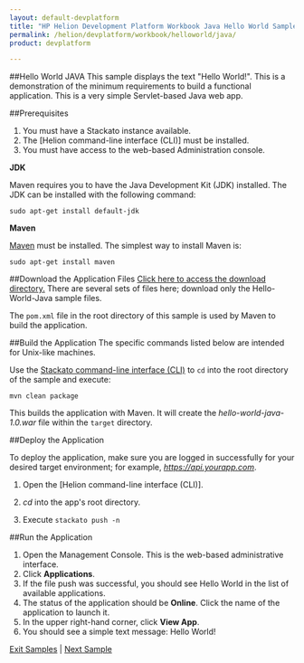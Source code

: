 ```yaml
---
layout: default-devplatform
title: "HP Helion Development Platform Workbook Java Hello World Sample"
permalink: /helion/devplatform/workbook/helloworld/java/
product: devplatform

---
```

##Hello World JAVA
This sample displays the text "Hello World!". This is a demonstration of the minimum requirements to build a functional application. This is a very simple Servlet-based Java web app.

##Prerequisites
1. You must have a Stackato instance available. 
2. The  [Helion command-line interface (CLI)] must be installed. 
3. You must have access to the web-based Administration console.

**JDK**

Maven requires you to have the Java Development Kit (JDK) installed. The JDK can be installed with the following command:

	sudo apt-get install default-jdk

**Maven**

[Maven](http://maven.apache.org/ "Maven") must be installed. 
The simplest way to install Maven is:

	sudo apt-get install maven 

##Download the Application Files
[Click here to access the download directory.](https://gitlab.gozer.hpcloud.net/developer-experience/sampleapps) There are several sets of files here; download only the Hello-World-Java sample files. 

The `pom.xml` file in the root directory of this sample is used by Maven to build the application. 
 
##Build the Application
The specific commands listed below are intended for Unix-like machines.

Use the [Stackato command-line interface (CLI)](http://docs.stackato.com/user/client/index.html#client) to `cd` into the root directory of the sample and execute:

	mvn clean package

This builds the application with Maven. It will create the *hello-world-java-1.0.war* file within the `target` directory. 

##Deploy the Application

To deploy the application, make sure you are logged in successfully for your desired target environment; for example, *https://api.yourapp.com*.

1. Open the  [Helion command-line interface (CLI)].

2. *cd* into the app's root directory.
3. Execute `stackato push -n` 

##Run the Application

1. Open the Management Console. This is the web-based administrative interface.
2. Click **Applications**.
3. If the file push was successful, you should see Hello World in the list of available applications. 
4. The status of the application should be **Online**. Click the name of the application to launch it. 
5. In the upper right-hand corner, click **View App**.
6. You should see a simple text message: Hello World!
	

[Exit Samples](/helion/devplatform/) | [Next Sample](/helion/devplatform/workbook/database/java/)
